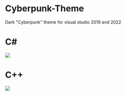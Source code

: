 # Cyberpunk-Theme

Dark "Cyberpunk" theme for visual studio 2019 and 2022 <br>
# C#
<img src="https://github.com/T0uchM3/Cyberpunk-Theme/blob/master/Cyberpunk%20Theme/preview2.png"><br>
# C++
<img src="https://github.com/T0uchM3/Cyberpunk-Theme/blob/master/Cyberpunk%20Theme/preview3.png">
